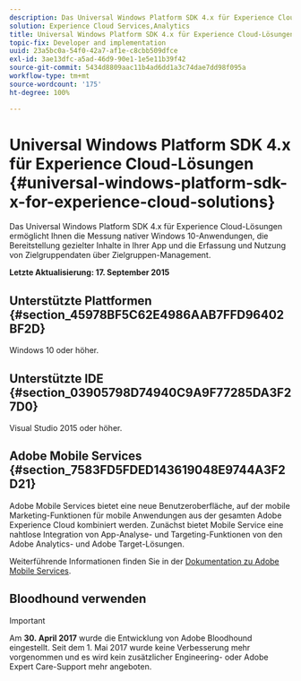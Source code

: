 ```yaml
---
description: Das Universal Windows Platform SDK 4.x für Experience Cloud-Lösungen ermöglicht Ihnen die Messung nativer Windows 10-Anwendungen, die Bereitstellung gezielter Inhalte in Ihrer App und die Erfassung und Nutzung von Zielgruppendaten über Zielgruppen-Management.
solution: Experience Cloud Services,Analytics
title: Universal Windows Platform SDK 4.x für Experience Cloud-Lösungen
topic-fix: Developer and implementation
uuid: 23a5bc0a-54f0-42a7-af1e-c8cbb509dfce
exl-id: 3ae13dfc-a5ad-46d9-90e1-1e5e11b39f42
source-git-commit: 5434d8809aac11b4ad6dd1a3c74dae7dd98f095a
workflow-type: tm+mt
source-wordcount: '175'
ht-degree: 100%

---
```


# Universal Windows Platform SDK 4.x für Experience Cloud-Lösungen {#universal-windows-platform-sdk-x-for-experience-cloud-solutions}

Das Universal Windows Platform SDK 4.x für Experience Cloud-Lösungen ermöglicht Ihnen die Messung nativer Windows 10-Anwendungen, die Bereitstellung gezielter Inhalte in Ihrer App und die Erfassung und Nutzung von Zielgruppendaten über Zielgruppen-Management.

**Letzte Aktualisierung: 17. September 2015**

## Unterstützte Plattformen {#section_45978BF5C62E4986AAB7FFD96402BF2D}

Windows 10 oder höher.

## Unterstützte IDE {#section_03905798D74940C9A9F77285DA3F27D0}

Visual Studio 2015 oder höher.

## Adobe Mobile Services {#section_7583FD5FDED143619048E9744A3F2D21}

Adobe Mobile Services bietet eine neue Benutzeroberfläche, auf der mobile Marketing-Funktionen für mobile Anwendungen aus der gesamten Adobe Experience Cloud kombiniert werden. Zunächst bietet Mobile Service eine nahtlose Integration von App-Analyse- und Targeting-Funktionen von den Adobe Analytics- und Adobe Target-Lösungen.

Weiterführende Informationen finden Sie in der [Dokumentation zu Adobe Mobile Services](/help/using/home.md).

## Bloodhound verwenden

>[!IMPORTANT]
>
>Am **30. April 2017** wurde die Entwicklung von Adobe Bloodhound eingestellt. Seit dem 1. Mai 2017 wurde keine Verbesserung mehr vorgenommen und es wird kein zusätzlicher Engineering- oder Adobe Expert Care-Support mehr angeboten.
